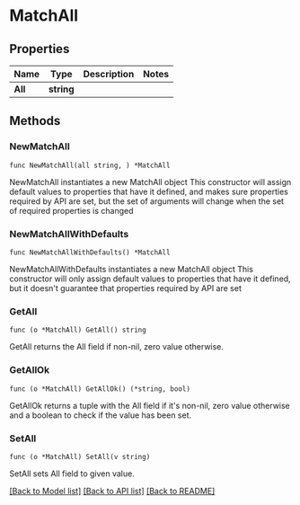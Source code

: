 # MatchAll

## Properties

Name | Type | Description | Notes
------------ | ------------- | ------------- | -------------
**All** | **string** |  | 

## Methods

### NewMatchAll

`func NewMatchAll(all string, ) *MatchAll`

NewMatchAll instantiates a new MatchAll object
This constructor will assign default values to properties that have it defined,
and makes sure properties required by API are set, but the set of arguments
will change when the set of required properties is changed

### NewMatchAllWithDefaults

`func NewMatchAllWithDefaults() *MatchAll`

NewMatchAllWithDefaults instantiates a new MatchAll object
This constructor will only assign default values to properties that have it defined,
but it doesn't guarantee that properties required by API are set

### GetAll

`func (o *MatchAll) GetAll() string`

GetAll returns the All field if non-nil, zero value otherwise.

### GetAllOk

`func (o *MatchAll) GetAllOk() (*string, bool)`

GetAllOk returns a tuple with the All field if it's non-nil, zero value otherwise
and a boolean to check if the value has been set.

### SetAll

`func (o *MatchAll) SetAll(v string)`

SetAll sets All field to given value.



[[Back to Model list]](../README.md#documentation-for-models) [[Back to API list]](../README.md#documentation-for-api-endpoints) [[Back to README]](../README.md)


